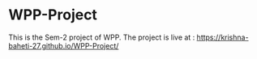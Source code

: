 # WPP-Project

This is the Sem-2 project of WPP.
The project is live at : https://krishna-baheti-27.github.io/WPP-Project/
